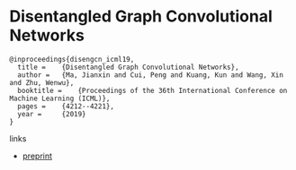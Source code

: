 # Disentangled Graph Convolutional Networks

```
@inproceedings{disengcn_icml19,
  title = 	 {Disentangled Graph Convolutional Networks},
  author = 	 {Ma, Jianxin and Cui, Peng and Kuang, Kun and Wang, Xin and Zhu, Wenwu},
  booktitle = 	 {Proceedings of the 36th International Conference on Machine Learning (ICML)},
  pages = 	 {4212--4221},
  year = 	 {2019}
}
```

links
- [preprint](http://pengcui.thumedialab.com/papers/DisenGCN.pdf)
